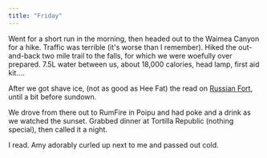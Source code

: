 ```yaml
---
title: "Friday"
---
```


Went for a short run in the morning, then headed out to the Waimea Canyon for a hike. Traffic was terrible (it's worse than I remember). Hiked the out-and-back two mile trail to the falls, for which we were woefully over prepared. 7.5L water between us, about 18,000 calories, head lamp, first aid kit....

After we got shave ice, (not as good as Hee Fat) the read on [Russian Fort](https://www.google.com/maps/place/21%C2%B057'03.2%22N+159%C2%B039'56.8%22W/@21.9513238,-159.6674788,17z), until a bit before sundown.

We drove from there out to RumFire in Poipu and had poke and a drink as we watched the sunset. Grabbed dinner at Tortilla Republic (nothing special), then called it a night.

I read. Amy adorably curled up next to me and passed out cold.